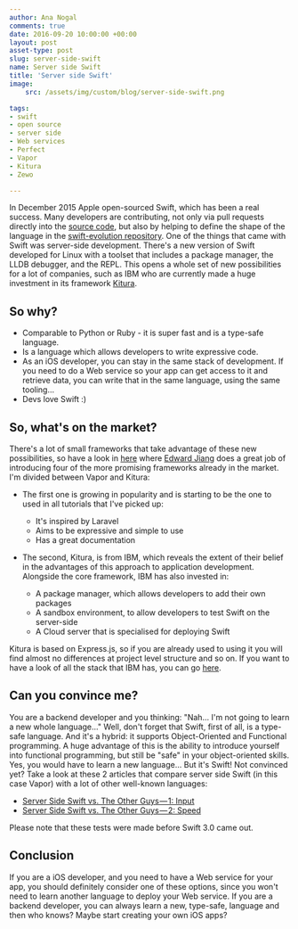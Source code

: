 ```yaml
---
author: Ana Nogal
comments: true
date: 2016-09-20 10:00:00 +00:00
layout: post
asset-type: post
slug: server-side-swift
name: Server side Swift
title: 'Server side Swift'
image:
    src: /assets/img/custom/blog/server-side-swift.png

tags:
- swift
- open source
- server side
- Web services
- Perfect
- Vapor
- Kitura
- Zewo

---
```


In December 2015 Apple open-sourced Swift, which has been a real success. Many developers are contributing, not only via pull requests directly into the [source code](https://github.com/apple/swift), but also by helping to define the shape of the language in the [swift-evolution repository](https://github.com/apple/swift-evolution/tree/master/proposals).
One of the things that came with Swift was server-side development. There's a new version of Swift developed for Linux with a toolset that includes a package manager, the LLDB debugger, and the REPL. This opens a whole set of new possibilities for a lot of companies, such as IBM who are currently made a huge investment in its framework [Kitura](https://github.com/IBM-Swift/Kitura).

## So why?

- Comparable to Python or Ruby - it is super fast and is a type-safe language.
- Is a language which allows developers to write expressive code.
- As an iOS developer, you can stay in the same stack of development. If you need to do a Web service so your app can get access to it and retrieve data, you can write that in the same language, using the same tooling...
- Devs love Swift :)

## So, what's on the market?

There's a lot of small frameworks that take advantage of these new possibilities, so have a look in [here](https://stormpath.com/blog/swift-on-the-server-today) where [Edward Jiang](https://twitter.com/edwardstarcraft) does a great job of introducing four of the more promising frameworks already in the market. I'm divided between Vapor and Kitura:

- The first one is growing in popularity and is starting to be the one to used in all tutorials that I've picked up:
    - It's inspired by Laravel
    - Aims to be expressive and simple to use
    - Has a great documentation

- The second, Kitura, is from IBM, which reveals the extent of their belief in the advantages of this approach to application development. Alongside the core framework, IBM has also invested in:
    - A package manager, which allows developers to add their own packages
    - A sandbox environment, to allow developers to test Swift on the server-side
    - A Cloud server that is specialised for deploying Swift

Kitura is based on Express.js, so if you are already used to using it you will find almost no differences at project level structure and so on.
If you want to have a look of all the stack that IBM has, you can go [here](https://developer.ibm.com/swift/).

## Can you convince me?

You are a backend developer and you thinking: "Nah... I'm not going to learn a new whole language..."
Well, don't forget that Swift, first of all, is a type-safe language. And it's a hybrid: it supports Object-Oriented and Functional programming. A huge advantage of this is the ability to introduce yourself into functional programming, but still be "safe" in your object-oriented skills.
Yes, you would have to learn a new language... But it's Swift!
Not convinced yet? Take a look at these 2 articles that compare server side Swift (in this case Vapor) with a lot of other well-known languages:

- [Server Side Swift vs. The Other Guys — 1: Input](https://medium.com/@qutheory/server-side-swift-vs-the-other-guys-1-input-ec48d7be37b7#.pjqw1mint)  
- [Server Side Swift vs. The Other Guys — 2: Speed](https://medium.com/@qutheory/server-side-swift-vs-the-other-guys-2-speed-ca65b2f79505#.iiykwonuy)



Please note that these tests were made before Swift 3.0 came out.

## Conclusion

If you are a iOS developer, and you need to have a Web service for your app, you should definitely consider one of these options, since you won't need to learn another language to deploy your Web service.
If you are a backend developer, you can always learn a new, type-safe, language and then who knows? Maybe start creating your own iOS apps?
